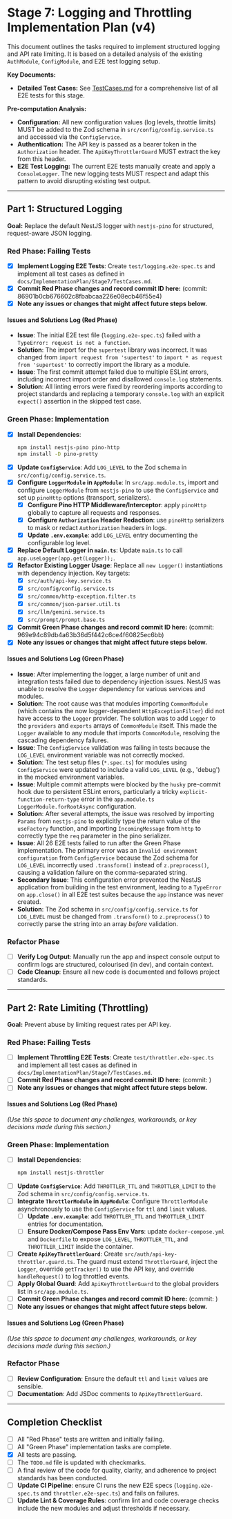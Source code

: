 # Stage 7: Logging and Throttling Implementation Plan (v4)

This document outlines the tasks required to implement structured logging and API rate limiting. It is based on a detailed analysis of the existing `AuthModule`, `ConfigModule`, and E2E test logging setup.

**Key Documents:**

- **Detailed Test Cases:** See [TestCases.md](./TestCases.md) for a comprehensive list of all E2E tests for this stage.

**Pre-computation Analysis:**

- **Configuration:** All new configuration values (log levels, throttle limits) MUST be added to the Zod schema in `src/config/config.service.ts` and accessed via the `ConfigService`.
- **Authentication:** The API key is passed as a bearer token in the `Authorization` header. The `ApiKeyThrottlerGuard` MUST extract the key from this header.
- **E2E Test Logging:** The current E2E tests manually create and apply a `ConsoleLogger`. The new logging tests MUST respect and adapt this pattern to avoid disrupting existing test output.

---

## Part 1: Structured Logging

**Goal:** Replace the default NestJS logger with `nestjs-pino` for structured, request-aware JSON logging.

### Red Phase: Failing Tests

- [x] **Implement Logging E2E Tests**: Create `test/logging.e2e-spec.ts` and implement all test cases as defined in `docs/ImplementationPlan/Stage7/TestCases.md`.
- [x] **Commit Red Phase changes and record commit ID here:** (commit: 86901b0cb676602c8fbabcaa226e08ecb46f55e4)
- [x] **Note any issues or changes that might affect future steps below.**

#### Issues and Solutions Log (Red Phase)

- **Issue**: The initial E2E test file (`logging.e2e-spec.ts`) failed with a `TypeError: request is not a function`.
- **Solution**: The import for the `supertest` library was incorrect. It was changed from `import request from 'supertest'` to `import * as request from 'supertest'` to correctly import the library as a module.
- **Issue**: The first commit attempt failed due to multiple ESLint errors, including incorrect import order and disallowed `console.log` statements.
- **Solution**: All linting errors were fixed by reordering imports according to project standards and replacing a temporary `console.log` with an explicit `expect()` assertion in the skipped test case.

### Green Phase: Implementation

- [x] **Install Dependencies**:
  ```bash
  npm install nestjs-pino pino-http
  npm install -D pino-pretty
  ```
- [x] **Update `ConfigService`**: Add `LOG_LEVEL` to the Zod schema in `src/config/config.service.ts`.
- [x] **Configure `LoggerModule` in `AppModule`**: In `src/app.module.ts`, import and configure `LoggerModule` from `nestjs-pino` to use the `ConfigService` and set up `pinoHttp` options (transport, serializers).
  - [x] **Configure Pino HTTP Middleware/Interceptor**: apply `pinoHttp` globally to capture all requests and responses.
  - [x] **Configure `Authorization` Header Redaction**: use `pinoHttp` serializers to mask or redact `Authorization` headers in logs.
  - [x] **Update `.env.example`**: add `LOG_LEVEL` entry documenting the configurable log level.
- [x] **Replace Default Logger in `main.ts`**: Update `main.ts` to call `app.useLogger(app.get(Logger));`.
- [x] **Refactor Existing Logger Usage**: Replace all `new Logger()` instantiations with dependency injection. Key targets:
  - [x] `src/auth/api-key.service.ts`
  - [x] `src/config/config.service.ts`
  - [x] `src/common/http-exception.filter.ts`
  - [x] `src/common/json-parser.util.ts`
  - [x] `src/llm/gemini.service.ts`
  - [x] `src/prompt/prompt.base.ts`
- [x] **Commit Green Phase changes and record commit ID here:** (commit: 969e94c89db4a63b36d5f442c6ce4f60825ec6bb)
- [x] **Note any issues or changes that might affect future steps below.**

#### Issues and Solutions Log (Green Phase)

- **Issue**: After implementing the logger, a large number of unit and integration tests failed due to dependency injection issues. NestJS was unable to resolve the `Logger` dependency for various services and modules.
- **Solution**: The root cause was that modules importing `CommonModule` (which contains the now logger-dependent `HttpExceptionFilter`) did not have access to the `Logger` provider. The solution was to add `Logger` to the `providers` and `exports` arrays of `CommonModule` itself. This made the `Logger` available to any module that imports `CommonModule`, resolving the cascading dependency failures.
- **Issue**: The `ConfigService` validation was failing in tests because the `LOG_LEVEL` environment variable was not correctly mocked.
- **Solution**: The test setup files (`*.spec.ts`) for modules using `ConfigService` were updated to include a valid `LOG_LEVEL` (e.g., 'debug') in the mocked environment variables.
- **Issue**: Multiple commit attempts were blocked by the `husky` pre-commit hook due to persistent ESLint errors, particularly a tricky `explicit-function-return-type` error in the `app.module.ts` `LoggerModule.forRootAsync` configuration.
- **Solution**: After several attempts, the issue was resolved by importing `Params` from `nestjs-pino` to explicitly type the return value of the `useFactory` function, and importing `IncomingMessage` from `http` to correctly type the `req` parameter in the pino serializer.
- **Issue**: All 26 E2E tests failed to run after the Green Phase implementation. The primary error was an `Invalid environment configuration` from `ConfigService` because the Zod schema for `LOG_LEVEL` incorrectly used `.transform()` instead of `z.preprocess()`, causing a validation failure on the comma-separated string.
- **Secondary Issue**: This configuration error prevented the NestJS application from building in the test environment, leading to a `TypeError` on `app.close()` in all E2E test suites because the `app` instance was never created.
- **Solution**: The Zod schema in `src/config/config.service.ts` for `LOG_LEVEL` must be changed from `.transform()` to `z.preprocess()` to correctly parse the string into an array _before_ validation.

### Refactor Phase

- [ ] **Verify Log Output**: Manually run the app and inspect console output to confirm logs are structured, colourised (in dev), and contain context.
- [ ] **Code Cleanup**: Ensure all new code is documented and follows project standards.

---

## Part 2: Rate Limiting (Throttling)

**Goal:** Prevent abuse by limiting request rates per API key.

### Red Phase: Failing Tests

- [ ] **Implement Throttling E2E Tests**: Create `test/throttler.e2e-spec.ts` and implement all test cases as defined in `docs/ImplementationPlan/Stage7/TestCases.md`.
- [ ] **Commit Red Phase changes and record commit ID here:** (commit: )
- [ ] **Note any issues or changes that might affect future steps below.**

#### Issues and Solutions Log (Red Phase)

_(Use this space to document any challenges, workarounds, or key decisions made during this section.)_

### Green Phase: Implementation

- [ ] **Install Dependencies**:
  ```bash
  npm install nestjs-throttler
  ```
- [ ] **Update `ConfigService`**: Add `THROTTLER_TTL` and `THROTTLER_LIMIT` to the Zod schema in `src/config/config.service.ts`.
- [ ] **Integrate `ThrottlerModule` in `AppModule`**: Configure `ThrottlerModule` asynchronously to use the `ConfigService` for `ttl` and `limit` values.
  - [ ] **Update `.env.example`**: add `THROTTLER_TTL` and `THROTTLER_LIMIT` entries for documentation.
  - [ ] **Ensure Docker/Compose Pass Env Vars**: update `docker-compose.yml` and `Dockerfile` to expose `LOG_LEVEL`, `THROTTLER_TTL`, and `THROTTLER_LIMIT` inside the container.
- [ ] **Create `ApiKeyThrottlerGuard`**: Create `src/auth/api-key-throttler.guard.ts`. The guard must extend `ThrottlerGuard`, inject the `Logger`, override `getTracker()` to use the API key, and override `handleRequest()` to log throttled events.
- [ ] **Apply Global Guard**: Add `ApiKeyThrottlerGuard` to the global providers list in `src/app.module.ts`.
- [ ] **Commit Green Phase changes and record commit ID here:** (commit: )
- [ ] **Note any issues or changes that might affect future steps below.**

#### Issues and Solutions Log (Green Phase)

_(Use this space to document any challenges, workarounds, or key decisions made during this section.)_

### Refactor Phase

- [ ] **Review Configuration**: Ensure the default `ttl` and `limit` values are sensible.
- [ ] **Documentation**: Add JSDoc comments to `ApiKeyThrottlerGuard`.

---

## Completion Checklist

- [ ] All "Red Phase" tests are written and initially failing.
- [ ] All "Green Phase" implementation tasks are complete.
- [x] All tests are passing.
- [ ] The `TODO.md` file is updated with checkmarks.
- [ ] A final review of the code for quality, clarity, and adherence to project standards has been conducted.
- [ ] **Update CI Pipeline**: ensure CI runs the new E2E specs (`logging.e2e-spec.ts` and `throttler.e2e-spec.ts`) and fails on failures.
- [ ] **Update Lint & Coverage Rules**: confirm lint and code coverage checks include the new modules and adjust thresholds if necessary.
